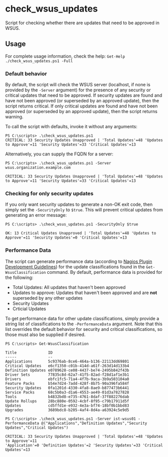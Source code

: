 # check_wsus_updates

Script for checking whether there are updates that need to be approved in WSUS.

## Usage

For complete usage information, check the help: `Get-Help ./check_wsus_updates.ps1 -Full`

### Default behavior

By default, the script will check the WSUS server (localhost, if none is provided by the `-Server` argument) for the presence of any security or critical updates that need to be approved. If security updates are found and have not been approved (or superseded by an approved update), then the script returns critical. If only critical updates are found and have not been approved (or superseded by an approved update), then the script returns warning.

To call the script with defaults, invoke it without any arguments: 

```
PS C:\scripts> .\check_wsus_updates.ps1
CRITICAL: 33 Security Updates Unapproved | 'Total Updates'=48 'Updates to Approve'=11 'Security Updates'=33 'Critical Updates'=13
```

Alternatively, you can supply the FQDN for a server:

```
PS C:\scripts> .\check_wsus_updates.ps1 -Server wsus.organization.example.com

CRITICAL: 33 Security Updates Unapproved | 'Total Updates'=48 'Updates to Approve'=11 'Security Updates'=33 'Critical Updates'=13
```

### Checking for only security updates

If you only want security updates to generate a non-OK exit code, then simply set the `-SecurityOnly` to `$true`. This will prevent critical updates from generating an error message:

```
PS C:\scripts> .\check_wsus_updates.ps1 -SecurityOnly $true

OK: 13 Critical Updates Unapproved | 'Total Updates'=48 'Updates to Approve'=11 'Security Updates'=0 'Critical Updates'=13
```

### Performance Data

The script can generate performance data (according to [Nagios Plugin Development Guidelines](https://nagios-plugins.org/doc/guidelines.html)) for the update classifications found in the `Get-WsusClassification` command. By default, performance data is provided for the following:

* Total Updates: All updates that haven't been approved
* Updates to approve: Updates that haven't been approved and are **not** superseded by any other updates
* Security Updates
* Crticial Updates

To get performance data for other update classifications, simply provide a string list of classifications to the `-PerformanceData` argument. Note that this list overrides the default behavior for security and critical classifications, so those must also be supplied if desired.

```
PS C:\scripts> Get-WsusClassification

Title              ID
-----              --
Applications       5c9376ab-8ce6-464a-b136-22113dd69801
Critical Updates   e6cf1350-c01b-414d-a61f-263d14d133b4
Definition Updates e0789628-ce08-4437-be74-2495b842f43b
Driver Sets        77835c8d-62a7-41f5-82ad-f28d1af1e3b1
Drivers            ebfc1fc5-71a4-4f7b-9aca-3b9a503104a0
Feature Packs      b54e7d24-7add-428f-8b75-90a396fa584f
Security Updates   0fa1201d-4330-4fa8-8ae9-b877473b6441
Service Packs      68c5b0a3-d1a6-4553-ae49-01d3a7827828
Tools              b4832bd8-e735-4761-8daf-37f882276dab
Update Rollups     28bc880e-0592-4cbf-8f95-c79b17911d5f
Updates            cd5ffd1e-e932-4e3a-bf74-18bf0b1bbd83
Upgrades           3689bdc8-b205-4af4-8d4a-a63924c5e9d5
```

```
PS C:\scripts> .\check_wsus_updates.ps1 -Server ist-wsus01 -PerformanceData @("Applications","Definition Updates","Security Updates","Critical Updates")

CRITICAL: 33 Security Updates Unapproved | 'Total Updates'=48 'Updates to Approve'=11 
'Application'=0 'Definition Updates'=2 'Security Updates'=33 'Critical Updates'=13
```